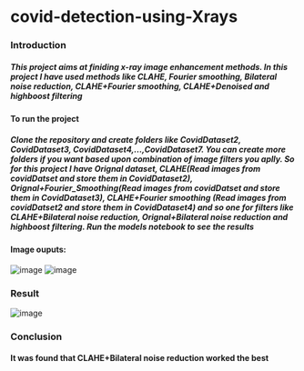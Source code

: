 # covid-detection-using-Xrays
### Introduction
##### This project aims at finiding x-ray image enhancement methods. In this project I have used methods like CLAHE, Fourier smoothing, Bilateral noise reduction, CLAHE+Fourier smoothing, CLAHE+Denoised and highboost filtering
#### To run the project
##### Clone the repository and create folders like CovidDataset2, CovidDataset3, CovidDataset4,...,CovidDataset7. You can create more folders if you want based upon combination of image filters you aplly. So for this project I have Orignal dataset, CLAHE(Read images from covidDatset and store them in CovidDataset2), Orignal+Fourier_Smoothing(Read images from covidDatset and store them in CovidDataset3), CLAHE+Fourier smoothing (Read images from covidDatset2 and store them in CovidDataset4) and so one for filters like CLAHE+Bilateral noise reduction, Orignal+Bilateral noise reduction and highboost filtering. Run the models notebook to see the results
#### Image ouputs:
![image](https://user-images.githubusercontent.com/65071320/149150269-6c5a14c0-a622-4e6b-8ac3-f3b100c164d0.png)
![image](https://user-images.githubusercontent.com/65071320/149150327-a3433007-e639-4bf7-b18e-ed8f950a5312.png)
### Result
![image](https://user-images.githubusercontent.com/65071320/149150440-3cb281b9-e206-4668-9fbb-d834c5c18571.png)
### Conclusion 
#### It was found that CLAHE+Bilateral noise reduction worked the best
